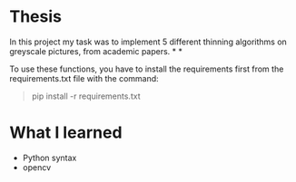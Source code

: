 # Thesis

In this project my task was to implement 5 different thinning  algorithms on greyscale pictures, from academic papers.
* 
*

To use these functions, you have to install the requirements first from the requirements.txt file with the command: 
> pip install -r requirements.txt

# What I learned

* Python syntax
* opencv
<!--stackedit_data:
eyJoaXN0b3J5IjpbLTE1OTc4ODU3OTRdfQ==
-->